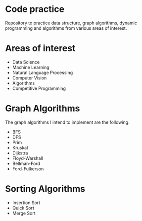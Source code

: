 # Code practice

Repository to practice data structure, graph algorithms, dynamic programming and algorithms from various areas of interest.

# Areas of interest

* Data Science
* Machine Learning
* Natural Language Processing
* Computer Vision
* Algorithms
* Competitive Programming


# Graph Algorithms

The graph algorithms I intend to implement are the following:

* BFS
* DFS
* Prim
* Kruskal
* Dijkstra
* Floyd-Warshall
* Bellman-Ford
* Ford-Fulkerson


# Sorting Algorithms

* Insertion Sort
* Quick Sort
* Merge Sort

